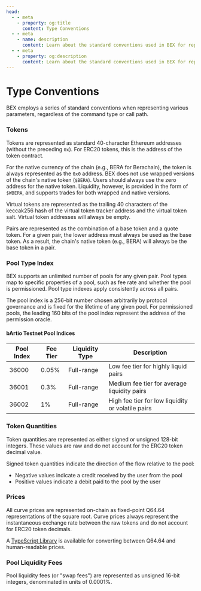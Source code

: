 ```yaml
---
head:
  - - meta
    - property: og:title
      content: Type Conventions
  - - meta
    - name: description
      content: Learn about the standard conventions used in BEX for representing tokens, pool types, token quantities, prices, ticks, settlement flags, and pool liquidity fees.
  - - meta
    - property: og:description
      content: Learn about the standard conventions used in BEX for representing tokens, pool types, token quantities, prices, ticks, settlement flags, and pool liquidity fees.
---
```


# Type Conventions

BEX employs a series of standard conventions when representing various parameters, regardless of the command type or call path.

### Tokens

Tokens are represented as standard 40-character Ethereum addresses (without the preceding `0x`). For ERC20 tokens, this is the address of the token contract.

For the native currency of the chain (e.g., BERA for Berachain), the token is always represented as the `0x0` address. BEX does not use wrapped versions of the chain's native token (`$BERA`). Users should always use the zero address for the native token. Liquidity, however, is provided in the form of `$WBERA`, and supports trades for both wrapped and native versions.

Virtual tokens are represented as the trailing 40 characters of the keccak256 hash of the virtual token tracker address and the virtual token salt. Virtual token addresses will always be empty.

Pairs are represented as the combination of a base token and a quote token. For a given pair, the lower address must always be used as the base token. As a result, the chain's native token (e.g., BERA) will always be the base token in a pair.

### Pool Type Index

BEX supports an unlimited number of pools for any given pair. Pool types map to specific properties of a pool, such as fee rate and whether the pool is permissioned. Pool type indexes apply consistently across all pairs.

The pool index is a 256-bit number chosen arbitrarily by protocol governance and is fixed for the lifetime of any given pool. For permissioned pools, the leading 160 bits of the pool index represent the address of the permission oracle.

#### bArtio Testnet Pool Indices

| Pool Index | Fee Tier | Liquidity Type | Description                                       |
| ---------- | -------- | -------------- | ------------------------------------------------- |
| 36000      | 0.05%    | Full-range     | Low fee tier for highly liquid pairs              |
| 36001      | 0.3%     | Full-range     | Medium fee tier for average liquidity pairs       |
| 36002      | 1%       | Full-range     | High fee tier for low liquidity or volatile pairs |

### Token Quantities

Token quantities are represented as either signed or unsigned 128-bit integers. These values are raw and do not account for the ERC20 token decimal value.

Signed token quantities indicate the direction of the flow relative to the pool:

- Negative values indicate a credit received by the user from the pool
- Positive values indicate a debit paid to the pool by the user

### Prices

All curve prices are represented on-chain as fixed-point Q64.64 representations of the square root. Curve prices always represent the instantaneous exchange rate between the raw tokens and do not account for ERC20 token decimals.

A [TypeScript Library](https://github.com/CrocSwap/sdk/blob/main/src/utils/price.ts) is available for converting between Q64.64 and human-readable prices.

### Pool Liquidity Fees

Pool liquidity fees (or "swap fees") are represented as unsigned 16-bit integers, denominated in units of 0.0001%.
